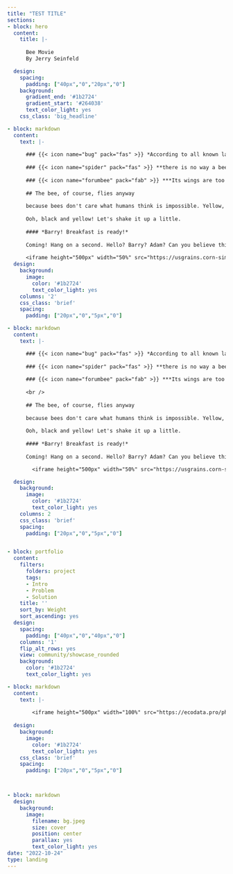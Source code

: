 ```yaml
---
title: "TEST TITLE"
sections:
- block: hero
  content:
    title: |-
    
      Bee Movie 
      By Jerry Seinfeld

  design:
    spacing:
      padding: ["40px","0","20px","0"]
    background:
      gradient_end: '#1b2724'
      gradient_start: '#264038'
      text_color_light: yes
    css_class: 'big_headline'

- block: markdown
  content:
    text: |-
      
      ### {{< icon name="bug" pack="fas" >}} *According to all known laws of aviation*
        
      ### {{< icon name="spider" pack="fas" >}} **there is no way a bee should be able to fly**
        
      ### {{< icon name="forumbee" pack="fab" >}} ***Its wings are too small to get its fat little body off the ground***
    
      ## The bee, of course, flies anyway
      
      because bees don't care what humans think is impossible. Yellow, black. Yellow, black. Yellow, black. Yellow, black.
      
      Ooh, black and yellow! Let's shake it up a little.
      
      #### *Barry! Breakfast is ready!*
      
      Coming! Hang on a second. Hello? Barry? Adam? Can you believe this is happening? I can't. I'll pick you up. Looking *sharp*. Use the stairs. Your father paid good money for those. Sorry. I'm excited.  Here's the graduate. *We're very proud of you, son*. A perfect report card, ***all B's***.
      
      <iframe height="500px" width="50%" src="https://usgrains.corn-simulator.ecodata.pro/" frameborder="0"></iframe>
  design:
    background:
      image:
        color: '#1b2724'
        text_color_light: yes
    columns: '2'
    css_class: 'brief'
    spacing:
      padding: ["20px","0","5px","0"]

- block: markdown
  content:
    text: |-

      ### {{< icon name="bug" pack="fas" >}} *According to all known laws of aviation*
        
      ### {{< icon name="spider" pack="fas" >}} **there is no way a bee should be able to fly**
        
      ### {{< icon name="forumbee" pack="fab" >}} ***Its wings are too small to get its fat little body off the ground***
      
      <br />
    
      ## The bee, of course, flies anyway
      
      because bees don't care what humans think is impossible. Yellow, black. Yellow, black. Yellow, black. Yellow, black.
      
      Ooh, black and yellow! Let's shake it up a little.
      
      #### *Barry! Breakfast is ready!*
      
      Coming! Hang on a second. Hello? Barry? Adam? Can you believe this is happening? I can't. I'll pick you up. Looking *sharp*. Use the stairs. Your father paid good money for those. Sorry. I'm excited.  Here's the graduate. *We're very proud of you, son*. A perfect report card, ***all B's***.

        <iframe height="500px" width="50%" src="https://usgrains.corn-simulator.ecodata.pro/" frameborder="0"></iframe>

  design:
    background:
      image:
        color: '#1b2724'
        text_color_light: yes
    columns: 2
    css_class: 'brief'
    spacing:
      padding: ["20px","0","5px","0"]


- block: portfolio
  content:
    filters:
      folders: project
      tags:
      - Intro
      - Problem
      - Solution
    title: ''
    sort_by: Weight
    sort_ascending: yes
  design:
    spacing:
      padding: ["40px","0","40px","0"]
    columns: '1'
    flip_alt_rows: yes
    view: community/showcase_rounded
    background:
      color: '#1b2724'
      text_color_light: yes

- block: markdown
  content:
    text: |-
    
        <iframe height="500px" width="100%" src="https://ecodata.pro/phenogamTest/" frameborder="0"></iframe>
      
  design:
    background:
      image:
        color: '#1b2724'
        text_color_light: yes
    css_class: 'brief'
    spacing:
      padding: ["20px","0","5px","0"]



- block: markdown
  design:
    background:
      image:
        filename: bg.jpeg
        size: cover
        position: center
        parallax: yes
        text_color_light: yes
date: "2022-10-24"
type: landing
---
```

